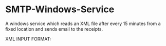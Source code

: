 # SMTP-Windows-Service
A windows service which reads an XML file after every 15 minutes from a fixed location and sends email to the receipts.

XML INPUT FORMAT:
<EmailMessage> <To></To> <Subject></Subject> <MessageBody></MessageBody> </EmailMessage>
